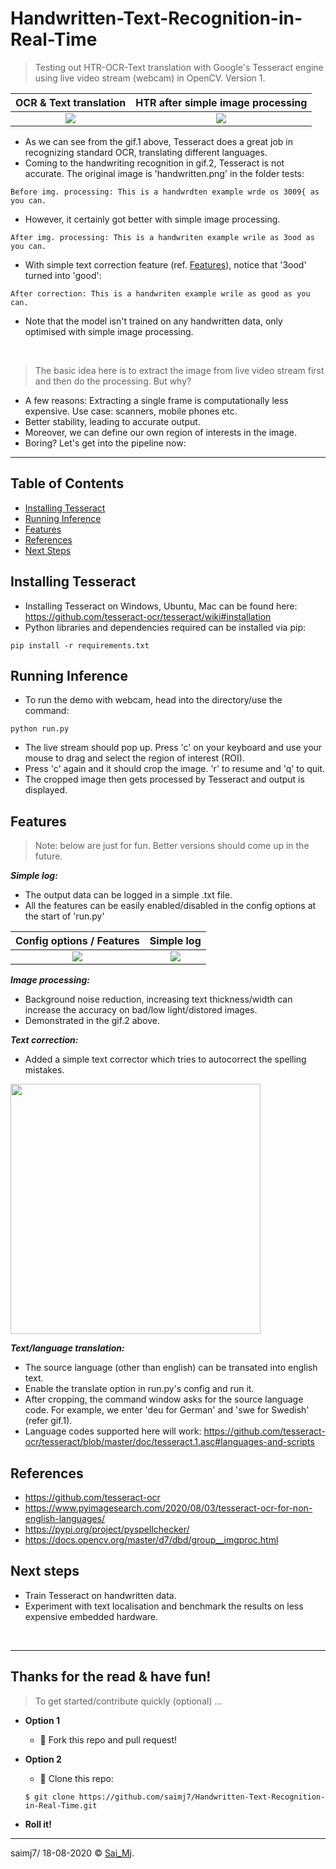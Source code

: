 # Handwritten-Text-Recognition-in-Real-Time
> Testing out HTR-OCR-Text translation with Google's Tesseract engine using live video stream (webcam) in OpenCV. Version 1.

OCR & Text translation             |  HTR after simple image processing
:-------------------------:|:-------------------------:
![](https://imgur.com/uIhjCeR.png)  |  ![](https://imgur.com/cgXQJzJ.png)

- As we can see from the gif.1 above, Tesseract does a great job in recognizing standard OCR, translating different languages.
- Coming to the handwriting recognition in gif.2, Tesseract is not accurate. The original image is 'handwritten.png' in the folder tests:

```
Before img. processing: This is a handwrdten example wrde os 3009{ as you can.
```

- However, it certainly got better with simple image processing.
```
After img. processing: This is a handwriten example wrile as 3ood as you can.
```

- With simple text correction feature (ref. [Features](#features)), notice that '3ood' turned into 'good':
```
After correction: This is a handwriten example wrile as good as you can.
```
- Note that the model isn't trained on any handwritten data, only optimised with simple image processing.

<p>&nbsp;</p>

> The basic idea here is to extract the image from live video stream first and then do the processing. But why?

- A few reasons: Extracting a single frame is computationally less expensive. Use case: scanners, mobile phones etc.
- Better stability, leading to accurate output.
- Moreover, we can define our own region of interests in the image.
- Boring? Let's get into the pipeline now:

--- 

## Table of Contents
* [Installing Tesseract](#installing-tesseract)
* [Running Inference](#running-inference)
* [Features](#features)
* [References](#references)
* [Next Steps](#next-steps)


## Installing Tesseract
- Installing Tesseract on Windows, Ubuntu, Mac can be found here: https://github.com/tesseract-ocr/tesseract/wiki#installation
- Python libraries and dependencies required can be installed via pip:
```
pip install -r requirements.txt
```

## Running Inference
- To run the demo with webcam, head into the directory/use the command: 
```
python run.py
```
- The live stream should pop up. Press 'c' on your keyboard and use your mouse to drag and select the region of interest (ROI).
- Press 'c' again and it should crop the image. 'r' to resume and 'q' to quit.
- The cropped image then gets processed by Tesseract and output is displayed.

## Features
> Note: below are just for fun. Better versions should come up in the future.

***Simple log:***
- The output data can be logged in a simple .txt file. 
- All the features can be easily enabled/disabled in the config options at the start of 'run.py'


Config options / Features            |  Simple log
:-------------------------:|:-------------------------:
![](https://imgur.com/Xn2hNEM.png)  |  ![](https://imgur.com/ce31z8p.png)


***Image processing:***
- Background noise reduction, increasing text thickness/width can increase the accuracy on bad/low light/distored images.
- Demonstrated in the gif.2 above.

***Text correction:***
- Added a simple text corrector which tries to autocorrect the spelling mistakes.

<div align="left">
<img src="https://imgur.com/urlShd6.png" width=400>
</div>

***Text/language translation:***
- The source language (other than english) can be transated into english text.
- Enable the translate option in run.py's config and run it. 
- After cropping, the command window asks for the source language code. For example, we enter 'deu for German' and 'swe for Swedish' (refer gif.1).
- Language codes supported here will work: https://github.com/tesseract-ocr/tesseract/blob/master/doc/tesseract.1.asc#languages-and-scripts 


## References
- https://github.com/tesseract-ocr
- https://www.pyimagesearch.com/2020/08/03/tesseract-ocr-for-non-english-languages/
- https://pypi.org/project/pyspellchecker/
- https://docs.opencv.org/master/d7/dbd/group__imgproc.html


## Next steps
- Train Tesseract on handwritten data.
- Experiment with text localisation and benchmark the results on less expensive embedded hardware. 

<p>&nbsp;</p>

---

## Thanks for the read & have fun!

> To get started/contribute quickly (optional) ...

- **Option 1**
    - 🍴 Fork this repo and pull request!

- **Option 2**
    - 👯 Clone this repo:
    ```
    $ git clone https://github.com/saimj7/Handwritten-Text-Recognition-in-Real-Time.git  
    ```

- **Roll it!**

---

saimj7/ 18-08-2020 © <a href="http://saimj7.github.io" target="_blank">Sai_Mj</a>.
